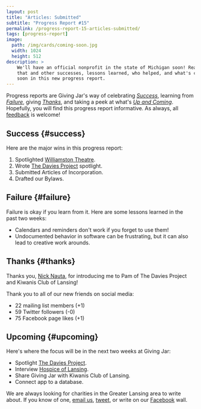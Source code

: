 ```yaml
---
layout: post
title: "Articles: Submitted"
subtitle: "Progress Report #15"
permalink: /progress-report-15-articles-submitted/
tags: [progress-report]
image:
  path: /img/cards/coming-soon.jpg
  width: 1024
  height: 512
description: >
    We'll have an official nonprofit in the state of Michigan soon! Read about
    that and other successes, lessons learned, who helped, and what's coming
    soon in this new progress report.
---
```


Progress reports are Giving Jar's way of celebrating *[Success][1]*, learning from *[Failure][2]*, giving *[Thanks][3]*, and taking a peek at what's *[Up and Coming][4]*. Hopefully, you will find this progress report informative. As always, all [feedback][5] is welcome!

## Success {#success}

Here are the major wins in this progress report:

1. Spotlighted [Williamston Theatre][8].
2. Wrote [The Davies Project][9] spotlight.
3. Submitted Articles of Incorporation.
4. Drafted our Bylaws.

## Failure {#failure}

Failure is okay if you learn from it. Here are some lessons learned in the past two weeks:

* Calendars and reminders don't work if you forget to use them!
* Undocumented behavior in software can be frustrating, but it can also lead to creative work arounds.

## Thanks {#thanks}

Thanks you, [Nick Nauta][11], for introducing me to Pam of The Davies Project and Kiwanis Club of Lansing!

Thank you to all of our new friends on social media:

* 22 mailing list members (+1)
* 59 Twitter followers (-0)
* 75 Facebook page likes (+1)

## Upcoming {#upcoming}

Here's where the focus will be in the next two weeks at Giving Jar:

* Spotlight [The Davies Project][9].
* Interview [Hospice of Lansing][10].
* Share Giving Jar with Kiwanis Club of Lansing.
* Connect app to a database.

We are always looking for charities in the Greater Lansing area to write about. If you know of one, [email us][5], [tweet][6], or write on our [Facebook][7] wall.



[1]: #success "Success Section"
[2]: #failure "Failure Section"
[3]: #thanks "Thanks Section"
[4]: #upcoming "Upcoming Section"
[5]: mailto:hello@givingjar.org "Email Giving Jar"
[6]: https://twitter.com/givingjar "Giving Jar on Twitter"
[7]: https://www.facebook.com/givingjarorg "Giving Jar on Facebook"
[8]: http://blog.givingjar.org/charity-spotlight-williamston-theatre/ "Williamston Theatre Spotlight"
[9]: http://www.thedaviesproject.org/ "The Davies Project Homepage"
[10]: http://hospiceoflansing.org/ "Hospice of Lansing Homepage"
[11]: https://www.linkedin.com/in/nicknautafinancial "Nick Nauta on LinkedIn"
